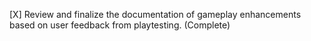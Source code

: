 [X] Review and finalize the documentation of gameplay enhancements based on user feedback from playtesting. (Complete)